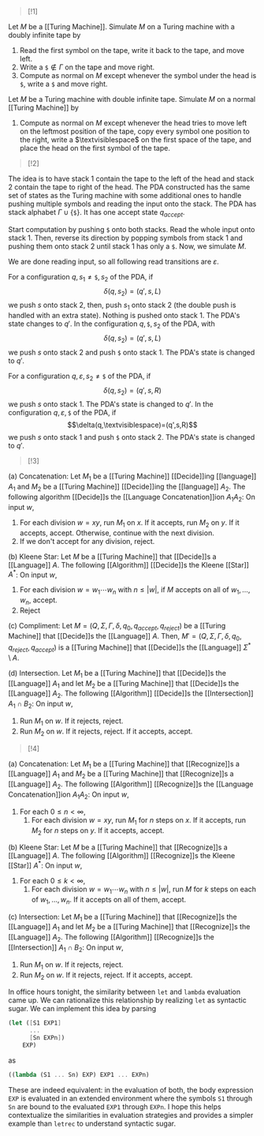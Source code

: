 >[!1]


Let $M$ be a [[Turing Machine]]. Simulate $M$ on a Turing machine with a doubly infinite tape by 
1. Read the first symbol on the tape, write it back to the tape, and move left.
2. Write a $\texttt{\$}\notin \Gamma$ on the tape and move right.
3. Compute as normal on $M$ except whenever the symbol under the head is $\texttt{\$}$, write a $\texttt{\$}$ and move right.

Let $M$ be a Turing machine with double infinite tape. Simulate $M$ on a normal [[Turing Machine]] by 
1. Compute as normal on $M$ except whenever the head tries to move left on the leftmost position of the tape, copy every symbol one position to the right, write a $\textvisiblespace$ on the first space of the tape, and place the head on the first symbol of the tape.


>[!2]

The idea is to have stack 1 contain the tape to the left of the head and stack 2 contain the tape to right of the head. The PDA constructed has the same set of states as the Turing machine with some additional ones to handle pushing multiple symbols and reading the input onto the stack. The PDA has stack alphabet $\Gamma\cup\{\texttt{\$}\}$. It has one accept state $q_{accept}$. 

Start computation by pushing $\texttt{\$}$ onto both stacks. Read the whole input onto stack 1. Then, reverse its direction by popping symbols from stack 1 and pushing them onto stack 2 until stack 1 has only a $\texttt{\$}$. Now, we simulate $M$. 

We are done reading input, so all following read transitions are $\varepsilon$. 

For a configuration $q,s_{1}\ne \texttt{\$},s_{2}$ of the PDA, if $$\delta(q,s_{2})=(q',s,L)$$
we push $s$ onto stack 2, then, push $s_{1}$ onto stack 2 (the double push is handled with an extra state). Nothing is pushed onto stack 1. The PDA's state changes to $q'$.
In the configuration $q,\texttt{\$},s_2$ of the PDA, with $$\delta(q,s_{2})=(q',s,L)$$
we push $s$ onto stack 2 and push $\texttt{\$}$ onto stack 1. The PDA's state is changed to $q'$.

For a configuration $q,\varepsilon,s_{2}\ne\texttt{\$}$ of the PDA, if 
$$\delta(q,s_{2})=(q',s,R)$$
we push $s$ onto stack 1. The PDA's state is changed to $q'$.
In the configuration $q,\varepsilon,\texttt{\$}$ of the PDA, if 
$$\delta(q,\textvisiblespace)=(q',s,R)$$we push $s$ onto stack 1 and push $\texttt{\$}$ onto stack 2. The PDA's state is changed to $q'$.


>[!3]

(a) Concatenation: Let $M_{1}$ be a [[Turing Machine]] [[Decide]]ing [[language]] $A_{1}$ and $M_{2}$ be a [[Turing Machine]] [[Decide]]ing the [[language]] $A_{2}$. The following algorithm [[Decide]]s the [[Language Concatenation]]ion $A_{1}A_{2}$:
On input $w$,
1. For each division $w=xy$, run $M_{1}$ on $x$. If it accepts, run $M_{2}$ on $y$. If it accepts, accept. Otherwise, continue with the next division.
2. If we don't accept for any division, reject.

(b) Kleene Star: Let $M$ be a [[Turing Machine]] that [[Decide]]s a [[Language]] $A$. The following [[Algorithm]] [[Decide]]s the Kleene [[Star]] $A^{*}$:
On input $w$, 
1. For each division $w=w_{1}\cdots w_{n}$ with $n\le|w|$, if $M$ accepts on all of $w_{1},\ldots,w_{n}$, accept.
2. Reject

(c) Compliment: Let $M=(Q,\Sigma,\Gamma,\delta,q_{0},q_{accept},q_{reject})$ be a [[Turing Machine]] that [[Decide]]s the [[Language]] $A$. Then, $M'=(Q,\Sigma,\Gamma,\delta,q_{0},q_{reject},q_{accept})$ is a [[Turing Machine]] that [[Decide]]s the [[Language]] $\Sigma^{*}\setminus A$.

(d) Intersection. Let $M_{1}$ be a [[Turing Machine]] that [[Decide]]s the [[Language]] $A_{1}$ and let $M_{2}$ be a [[Turing Machine]] that [[Decide]]s the [[Language]] $A_{2}$. The following [[Algorithm]] [[Decide]]s the [[Intersection]] $A_{1}\cap B_{2}$:
On input $w$,
1. Run $M_{1}$ on $w$. If it rejects, reject. 
2. Run $M_{2}$ on $w$. If it rejects, reject. If it accepts, accept.


>[!4]

(a) Concatenation: Let $M_{1}$ be a [[Turing Machine]] that [[Recognize]]s a [[Language]] $A_{1}$ and $M_{2}$ be a [[Turing Machine]] that [[Recognize]]s a [[Language]] $A_{2}$. The following [[Algorithm]] [[Recognize]]s the [[Language Concatenation]]ion $A_{1}A_{2}$:
On input $w$,
1. For each $0\le n<\infty$,
	1. For each division $w=xy$, run $M_{1}$ for $n$ steps on $x$. If it accepts, run $M_{2}$ for $n$ steps on $y$. If it accepts, accept.

(b) Kleene Star: Let $M$ be a [[Turing Machine]] that [[Recognize]]s a [[Language]] $A$. The following [[Algorithm]] [[Recognize]]s the Kleene [[Star]] $A^{*}$:
On input $w$, 
1. For each $0\le k< \infty$,
	1. For each division $w=w_{1}\cdots w_{n}$ with $n\le|w|$, run $M$ for $k$ steps on each of $w_{1},\ldots,w_{n}$. If it accepts on all of them, accept.

(c) Intersection: Let $M_{1}$ be a [[Turing Machine]] that [[Recognize]]s the [[Language]] $A_{1}$ and let $M_{2}$ be a [[Turing Machine]] that [[Recognize]]s the [[Language]] $A_{2}$. The following [[Algorithm]] [[Recognize]]s the [[Intersection]] $A_{1}\cap B_{2}$:
On input $w$,
1. Run $M_{1}$ on $w$. If it rejects, reject. 
2. Run $M_{2}$ on $w$. If it rejects, reject. If it accepts, accept.






In office hours tonight, the similarity between `let` and `lambda` evaluation came up. We can rationalize this relationship by realizing `let` as syntactic sugar. We can implement this idea by parsing
``` scheme
(let ([S1 EXP1]
	  ...
	  [Sn EXPn])
	EXP)
```
as 
```scheme
((lambda (S1 ... Sn) EXP) EXP1 ... EXPn)
```
These are indeed equivalent: in the evaluation of both, the body expression `EXP` is evaluated in an extended environment where the symbols `S1` through `Sn` are bound to the evaluated `EXP1` through `EXPn`. I hope this helps contextualize the similarities in evaluation strategies and provides a simpler example than `letrec` to understand syntactic sugar.